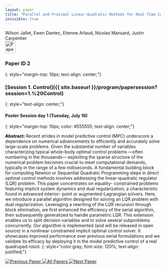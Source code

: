 ```yaml
---
layout: paper
title: "Parallel and Proximal Linear-Quadratic Methods for Real-Time Constrained Model-Predictive Control"
invisible: true
---
```

<div class="paper-authors">
<div class="paper-author-box">
    <div class="paper-author-name">Wilson Jallet, Ewen Dantec, Etienne Arlaud, Nicolas Mansard, Justin Carpentier</div>
    <div class="paper-author-uni"></div>
</div>

</div><div class="paper-pdf">
                <div> <a href="https://enriquecoronadozu.github.io/rssproceedings2024/rss20/p002.pdf"><img src="{{ site.baseurl }}/images/paper_link.png" alt="Paper Website" width = "33"  height = "40"/></a> </div>
                </div>

### Paper ID 2
{: style="margin-top: 10px; text-align: center;"}

### [Session 1. Control]({{ site.baseurl }}/program/papersession?session=1.%20Control)
{: style="text-align: center;"}

#### Poster Session day 1 (Tuesday, July 16)
{: style="margin-top: 10px; color: #555555; text-align: center;"}

<b style="color: black;">Abstract: </b>Recent strides in model predictive control (MPC)
 underscore a dependence on numerical advancements to efficiently
 and accurately solve large-scale problems. Given the substantial
 number of variables characterizing typical whole-body optimal
 control problems —often numbering in the thousands— exploiting
 the sparse structure of the numerical problem becomes crucial
 to meet computational demands, typically in the range of a
 few milliseconds. A fundamental building block for computing
 Newton or Sequential Quadratic Programming steps in direct
 optimal control methods involves addressing the linear-quadratic
 regulator (LQR) problem. This paper concentrates on equality-
 constrained problems featuring implicit system dynamics and
 dual regularization, a characteristic found in advanced interior-
 point or augmented-Lagrangian solvers. Here, we introduce a
 parallel algorithm designed for solving an LQR problem with
 dual regularization. Leveraging a rewriting of the LQR recursion
 through block elimination, we first enhanced the efficiency of
 the serial algorithm, then subsequently generalized to handle
 parametric LQR. This extension enables us to split decision
 variables and to solve several subproblems concurrently. Our
 algorithm is implemented (and will be released in open source) in a
 nonlinear constrained implicit optimal control solver. It showcases
 improved performance over previous serial formulations and we
 validate its efficacy by deploying it in the model predictive control
 of a real quadruped robot.
{: style="color:gray; font-size: 120%; text-align: justified;"}


<div class="paper-menu">
<a href="{{ site.baseurl }}/program/papers/001/"> <img src="{{ site.baseurl }}/images/previous_paper_icon.png" alt="Previous Paper" title="Previous Paper"/> </a>
<a href="{{ site.baseurl }}/program/papers"><img src="{{ site.baseurl }}/images/overview_icon.png" alt="All Papers" title="All Papers"/> </a>
<a href="{{ site.baseurl }}/program/papers/003/"> <img src="{{ site.baseurl }}/images/next_paper_icon.png" alt="Next Paper" title="Next Paper"/> </a>

</div>
